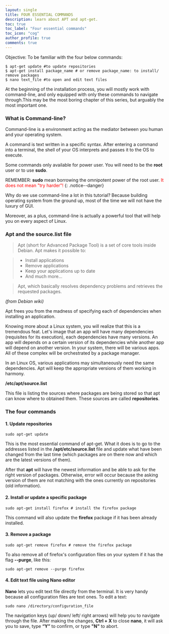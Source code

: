 ```yaml
---
layout: single
title: FOUR ESSENTIAL COMMANDS
description: learn about APT and apt-get.
toc: true
toc_label: "Four essential commands"
toc_icon: "cog"
author_profile: true
comments: true
---
```


Objective: To be familiar with the four below commands:

```
$ apt-get update #to update repositories
$ apt-get install package_name # or remove package_name: to install/ remove packages
$ nano text_file #to open and edit text files
```
At the beginning of the installation process, you will mostly work with command-line, and only equipped with only these commands to navigate through.This may be the most boring chapter of this series, but arguably the most important one.

### What is Command-line?
Command-line is a environment acting as the mediator between you human and your operating system.

A command is text written in a specific syntax. After entering a command into a terminal, the shell of your OS interprets and passes it to the OS to execute.

Some commands only available for power user. You will need to be the **root** user or to use **sudo**.

REMEMBER: **sudo** mean borrowing the omnipotent power of the root user. <span style="color:red">It does not mean "try harder"!</span>
{: .notice--danger}

Why do we use command-line a lot in this tutorial? Because building operating system from the ground up, most of the time we will not have the luxury of GUI.

Moreover, as a plus, command-line is actually a powerful tool that will help you on every aspect of Linux.

### Apt and the source.list file

>Apt (short for Advanced Package Tool) is a set of core tools inside Debian. Apt makes it possible to:

>* Install applications
>* Remove applications
>* Keep your applications up to date
>* And much more...

>Apt, which basically resolves dependency problems and retrieves the requested packages.

*(from Debian wiki)*

Apt frees you from the madness of specifying each of dependencies when installing an application.

Knowing more about a Linux system, you will realize that this is a tremendous feat. Let's image that an app will have many dependencies (requisites for its execution), each dependencies have many versions. An app will depends on a certain version of its dependencies while another app will depend on another version. In your system, there will be various apps. All of these complex will be orchestrated by a package manager.

In an Linux OS, various applications may simultaneously need the same dependencies. Apt will keep the appropriate versions of them working in harmony.

**/etc/apt/source.list**

This file is listing the sources where packages are being stored so that apt can know where to obtained them. These sources are called **repositories**.

### The four commands

#### 1. Update repositories
```
sudo apt-get update
```
This is the most essential command of apt-get.
What it does is to go to the addresses listed in the **/apt/etc/source.list** file and update what have been changed from the last time (which packages are on there now and which are the latest versions of them).

After that **apt** will have the newest information and be able to ask for the right version of packages. Otherwise, error will occur because the asking version of them are not matching with the ones currently on repositories (old information).

#### 2. Install or update a specific package
```
sudo apt-get install firefox # install the firefox package
```
This command will also update the **firefox** package if it has been already installed.

#### 3. Remove a package
```
sudo apt-get remove firefox # remove the firefox package
```
To also remove all of firefox's configuration files on your system if it has the flag **--purge**, like this:
```
sudo apt-get remove --purge firefox
```

#### 4. Edit text file using Nano editor
**Nano** lets you edit text file directly from the terminal. It is very handy because all configuration files are text ones.
To edit a text:
```
sudo nano /directory/configuration_file
```
The navigation keys (up/ down/ left/ right arrows) will help you to navigate through the file.
After making the changes, **Ctrl + X** to close **nano**, it will ask you to save, type **“Y”** to confirm, or type **"N"** to abort.
